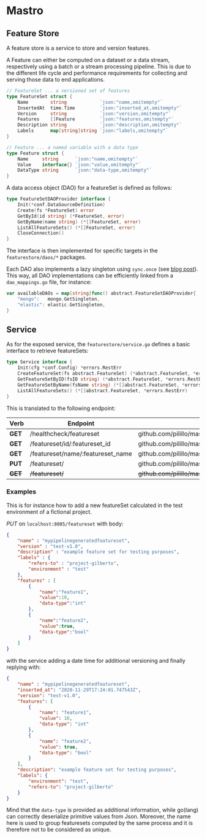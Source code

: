 # Mastro

## Feature Store

A feature store is a service to store and version features.

A Feature can either be computed on a dataset or a data stream, respectively using a batch or a stream processing pipeline.
This is due to the different life cycle and performance requirements for collecting and serving those data to end applications.

```go
// FeatureSet ... a versioned set of features
type FeatureSet struct {
	Name        string            `json:"name,omitempty"`
	InsertedAt  time.Time         `json:"inserted_at,omitempty"`
	Version     string            `json:"version,omitempty"`
	Features    []Feature         `json:"features,omitempty"`
	Description string            `json:"description,omitempty"`
	Labels      map[string]string `json:"labels,omitempty"`
}

// Feature ... a named variable with a data type
type Feature struct {
	Name     string      `json:"name,omitempty"`
	Value    interface{} `json:"value,omitempty"`
	DataType string      `json:"data-type,omitempty"`
}
```

A data access object (DAO) for a featureSet is defined as follows:

```go
type FeatureSetDAOProvider interface {
	Init(*conf.DataSourceDefinition)
	Create(fs *FeatureSet) error
	GetById(id string) (*FeatureSet, error)
	GetByName(name string) (*[]FeatureSet, error)
	ListAllFeatureSets() (*[]FeatureSet, error)
	CloseConnection()
}
```

The interface is then implemented for specific targets in the `featurestore/daos/*` packages.

Each DAO also implements a lazy singleton using `sync.once` (see [blog post](https://medium.com/@ishagirdhar/singleton-pattern-in-golang-9f60d7fdab23)).
This way, all DAO implementations can be efficiently linked from a `dao_mappings.go` file, for instance:

```go
var availableDAOs = map[string]func() abstract.FeatureSetDAOProvider{
	"mongo":   mongo.GetSingleton,
	"elastic": elastic.GetSingleton,
}
```

## Service

As for the exposed service, the `featurestore/service.go` defines a basic interface to retrieve featureSets:

```go
type Service interface {
	Init(cfg *conf.Config) *errors.RestErr
	CreateFeatureSet(fs abstract.FeatureSet) (*abstract.FeatureSet, *errors.RestErr)
	GetFeatureSetByID(fsID string) (*abstract.FeatureSet, *errors.RestErr)
	GetFeatureSetByName(fsName string) (*[]abstract.FeatureSet, *errors.RestErr)
	ListAllFeatureSets() (*[]abstract.FeatureSet, *errors.RestErr)
}
```

This is translated to the following endpoint:


| Verb        | Endpoint                          | Maps to                                                       |
|-------------|-----------------------------------|---------------------------------------------------------------|
| **GET**     | /healthcheck/featureset           | github.com/pilillo/mastro/featurestore.Ping                   |
| **GET**     | /featureset/id/:featureset_id     | github.com/pilillo/mastro/featurestore.GetFeatureSetByID      |
| **GET**     | /featureset/name/:featureset_name | github.com/pilillo/mastro/featurestore.GetFeatureSetByName    |
| **PUT**     | /featureset/                      | github.com/pilillo/mastro/featurestore.CreateFeatureSet       |
| ~~**GET**~~ | ~~/featureset/~~                  | ~~github.com/pilillo/mastro/featurestore.ListAllFeatureSets~~ | 

### Examples

This is for instance how to add a new featureSet calculated in the test environment of a fictional project.


*PUT* on `localhost:8085/featureset` with body:
```json
{
	"name" : "mypipelinegeneratedfeatureset",
	"version" : "test-v1.0",
	"description" : "example feature set for testing purposes",
	"labels" : {
	    "refers-to" : "project-gilberto",
	    "environment" : "test"
	},
	"features" : [
		{
			"name":"feature1",
			"value":10,
			"data-type":"int"
		},
		{
			"name":"feature2",
			"value":true,
			"data-type":"bool"
		}
	]
}
```

with the service adding a date time for additional versioning and finally replying with:
```json
{
	"name" : "mypipelinegeneratedfeatureset",
    "inserted_at": "2020-11-29T17:24:01.747543Z",
    "version": "test-v1.0",
    "features": [
        {
            "name": "feature1",
            "value": 10,
            "data-type": "int"
        },
        {
            "name": "feature2",
            "value": true,
            "data-type": "bool"
        }
    ],
    "description": "example feature set for testing purposes",
    "labels": {
        "environment": "test",
        "refers-to": "project-gilberto"
    }
}
```

Mind that the `data-type` is provided as additional information, while go(lang) can correctly deserialize primitive values from Json.
Moreover, the name here is used to group featuresets computed by the same process and it is therefore not to be considered as unique.